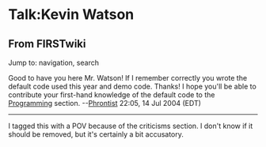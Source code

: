 # Talk:Kevin Watson

## From FIRSTwiki

Jump to: navigation, search

Good to have you here Mr. Watson! If I remember correctly you wrote the default code used this year and demo code. Thanks! I hope you'll be able to contribute your first-hand knowledge of the default code to the [Programming](Programming "Programming") section. --[Phrontist](User:Phrontist "User:Phrontist") 22:05, 14 Jul 2004 (EDT)

--------------------------------------------------------------------------------

I tagged this with a POV because of the criticisms section. I don't know if it should be removed, but it's certainly a bit accusatory.
